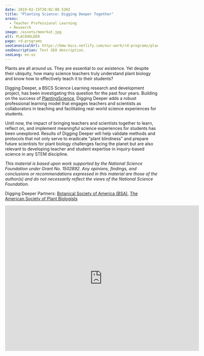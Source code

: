 ```yaml
---
date: 2019-02-15T20:02:08.538Z
title: "Planting Science: Digging Deeper Together"
areas:
  - Teacher Professional Learning
  - Research
image: /assets/meerkat.jpg
alt: PLACEHOLDER
page: rd-programs
seoCanonicalUrl: https://bmw-bscs.netlify.com/our-work/rd-programs/planting-science-digging-deeper-together
seoDescription: Test SEO description.
seoLang: en-us
---
```


Plants are all around us. They are essential to our existence. Yet despite their ubiquity, how many science teachers truly understand plant biology and know how to effectively teach it to their students? 

Digging Deeper, a BSCS Science Learning research and development project, has been investigating this question for the past four years. Building on the success of <a href="https://plantingscience.org/" target="_blank" rel="noopener noreferrer">PlantingScience</a>, Digging Deeper adds a robust professional learning  model that engages teachers and scientists as collaborators in teaching and facilitating real-world science experiences for students. 

Until now, the impact of bringing teachers and scientists together to learn, reflect on, and implement meaningful science experiences for students has been unexplored. Results of Digging Deeper will help validate methods and protocols that not only serve to eradicate "plant blindness" and prepare future scientists for plant biology challenges facing the planet but are also relevant to developing teacher and student expertise in inquiry-based science in any STEM discipline.

*This material is based upon work supported by the National Science Foundation under Grant No. 1502892. Any opinions, findings, and conclusions or recommendations expressed in this material are those of the author(s) and do not necessarily reflect the views of the National Science Foundation.*

Digging Deeper Partners: <a href="https://www.botany.org/" target="_blank" rel="noopener noreferrer">Botanical Society of America (BSA)</a>, <a href="https://aspb.org" target="_blank" rel="noopener noreferrer">The American Society of Plant Biologists</a> 

<!-- Video Link
https://vimeo.com/266576339 -->
<div class="d-flex justify-content-center">
  <iframe class="p-2" src="https://player.vimeo.com/video/266576339" width="640" height="480" frameborder="0" webkitallowfullscreen mozallowfullscreen allowfullscreen></iframe>
</div>
